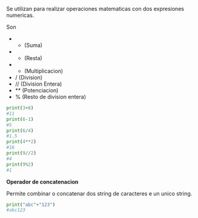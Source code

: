 
Se utilizan para realizar operaciones matematicas con dos expresiones numericas.

Son

- + (Suma)
-  - (Resta)
-  * (Multiplicacion)
-  / (Division)
-  // (Division Entera)
-  ** (Potenciacion)
-  % (Resto de division entera)

```python
print(3+8)
#11
print(6-1)
#5
print(6/4)
#1.5
print(4**2)
#16
print(9//2)
#4
print(9%2)
#1
```


**Operador de concatenacion**

Permite combinar o concatenar dos string de caracteres e un unico string.

```python
print("abc"+"123")
#abc123
```
